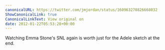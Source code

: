 ```yaml
---
canonicalURL: https://twitter.com/jmjordan/status/160963270826668032
ShowCanonicalLink: true
CanonicalLinkText: View original on
date: 2012-01-22T05:53:28+00:00
---
```

Watching Emma Stone's SNL again is worth just for the Adele sketch at the end.
